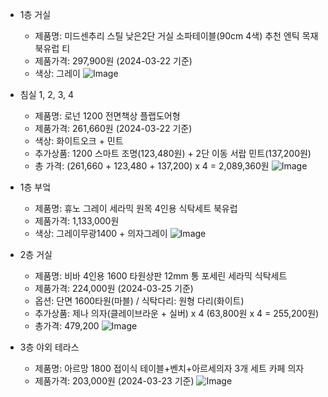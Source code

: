 - 1층 거실
    - 제품명: 미드센추리 스틸 낮은2단 거실 소파테이블(90cm 4색) 추천 엔틱 목재 북유럽 티
    - 제품가격: 297,900원 (2024-03-22 기준)
    - 색상: 그레이
![Image](https://github.com/users/wldhks1959/projects/3/assets/124333357/616d00bc-de59-4e5c-b86d-571a4a4ae067)


- 침실 1, 2, 3, 4 
    - 제품명: 로넌 1200 전면책상 플랩도어형
    - 제품가격: 261,660원 (2024-03-22 기준)
    - 색상: 화이트오크 + 민트 
    - 추가상품: 1200 스마트 조명(123,480원) + 2단 이동 서랍 민트(137,200원)
    - 총 가격: (261,660 + 123,480 + 137,200) x 4 = 2,089,360원
![Image](https://github.com/users/wldhks1959/projects/3/assets/124333357/646982e5-bc00-49cb-9b5f-ecb78e565b35)


- 1층 부엌
    - 제품명: 휴노 그레이 세라믹 원목 4인용 식탁세트 북유럽
    - 제품가격: 1,133,000원
    - 색상: 그레이무광1400 + 의자그레이
![Image](https://github.com/users/wldhks1959/projects/3/assets/124333357/c5291ee9-4cfd-466e-8ec3-92ad47d4b2a1)


- 2층 거실
    - 제품명: 비바 4인용 1600 타원상판 12mm 통 포세린 세라믹 식탁세트
    - 제품가격: 224,000원 (2024-03-25 기준)
    - 옵션: 단면 1600타원(마블) / 식탁다리: 원형 다리(화이트)
    - 추가상품: 제나 의자(클레이브라운 + 실버) x 4 (63,800원 x 4 = 255,200원)
    - 총가격: 479,200 
![Image](https://github.com/users/wldhks1959/projects/3/assets/124333357/c2fa879b-71a4-4c8a-bacd-e77188e335a5)
  
	
- 3층 야외 테라스
    - 제품명: 아르망 1800 접이식 테이블+벤치+아르세의자 3개 세트 카페 의자
    - 제품가격: 203,000원 (2024-03-23 기준)
![Image](https://github.com/users/wldhks1959/projects/3/assets/124333357/bad3c6ca-9991-455b-962f-f48553416efb)

